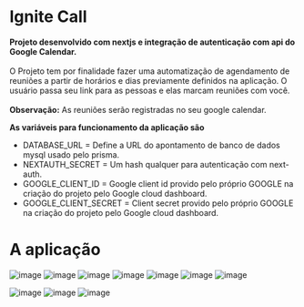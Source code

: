 # Ignite Call

**Projeto desenvolvido com nextjs e integração de autenticação com api do Google Calendar.** <br/><br/>
O Projeto tem por finalidade fazer uma automatização de agendamento de reuniões a partir de horários e dias previamente definidos na aplicação. 
O usuário passa seu link para as pessoas e elas marcam reuniões com você.<br/><br/>
**Observação:** As reuniões serão registradas no seu google calendar.

**As variáveis para funcionamento da aplicação são**
- DATABASE_URL = Define a URL do apontamento de banco de dados mysql usado pelo prisma.
- NEXTAUTH_SECRET = Um hash qualquer para autenticação com next-auth.
- GOOGLE_CLIENT_ID = Google client id provido pelo próprio GOOGLE na criação do projeto pelo Google cloud dashboard.
- GOOGLE_CLIENT_SECRET = Client secret provido pelo próprio GOOGLE na criação do projeto pelo Google cloud dashboard.

# A aplicação

![image](https://github.com/AlyssonVitor500/ignite-call/assets/42443254/2eb31dbd-5bb9-42b5-9c8e-562a336be90a)
![image](https://github.com/AlyssonVitor500/ignite-call/assets/42443254/ffb1d5cf-f5ee-4467-b5f9-ba43add4d759)
![image](https://github.com/AlyssonVitor500/ignite-call/assets/42443254/68236b8f-3ef1-46a4-b92e-3b9d993823f5)
![image](https://github.com/AlyssonVitor500/ignite-call/assets/42443254/02d4727e-2f2a-48fe-b19c-1f638228e4cb)
![image](https://github.com/AlyssonVitor500/ignite-call/assets/42443254/286e5000-ecf1-4a7f-b1c6-5317d155f472)
![image](https://github.com/AlyssonVitor500/ignite-call/assets/42443254/83301757-059d-4050-b90c-f4a713c67e1a)
![image](https://github.com/AlyssonVitor500/ignite-call/assets/42443254/19de0942-baa6-4cc8-acb4-c464843349df)


![image](https://github.com/AlyssonVitor500/ignite-call/assets/42443254/55041e33-4147-4802-b887-30c04d72fc63)
![image](https://github.com/AlyssonVitor500/ignite-call/assets/42443254/ca8aca3b-31cf-4e6d-a0cd-af1833f5997c)
![image](https://github.com/AlyssonVitor500/ignite-call/assets/42443254/f3dca2b0-7d74-422d-9513-adcbbcd8a6de)
